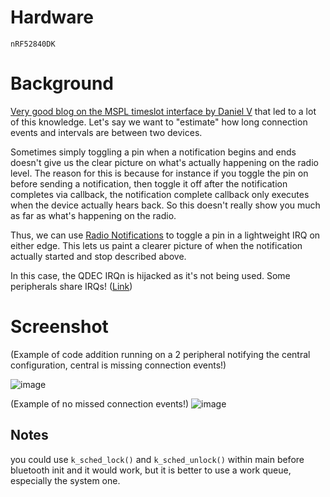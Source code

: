 # Hardware
`nRF52840DK`

# Background
[Very good blog on the MSPL timeslot interface by Daniel V](https://devzone.nordicsemi.com/guides/nrf-connect-sdk-guides/b/software/posts/updating-to-the-mpsl-timeslot-interface) that led to a lot of this knowledge.
Let's say we want to "estimate" how long connection events and intervals are between two devices.

Sometimes simply toggling a pin when a notification begins and ends doesn't give us the clear picture on what's actually happening on the radio level. 
The reason for this is because for instance if you toggle the pin on before sending a notification, then toggle it off after the notification completes via callback, the notification complete callback only executes when the device actually hears back. So this doesn't really show you much as far as what's happening on the radio.

Thus, we can use [Radio Notifications](https://developer.nordicsemi.com/nRF_Connect_SDK/doc/latest/nrfxlib/mpsl/doc/radio_notification.html) to toggle a pin in a lightweight IRQ on either edge. This lets us paint a clearer picture of when the notification actually started and stop described above.

In this case, the QDEC IRQn is hijacked as it's not being used. Some peripherals share IRQs! ([Link](https://infocenter.nordicsemi.com/index.jsp?topic=%2Fps_nrf52840%2Fmemory.html&cp=5_0_0_3_1_3&anchor=topic))

# Screenshot
(Example of code addition running on a 2 peripheral notifying the central configuration, central is missing connection events!)

![image](https://github.com/droidecahedron/nordic_radio_notifications/assets/63935881/2d3e0c12-3825-4ee4-b533-c66db071ca58)

(Example of no missed connection events!)
![image](https://github.com/droidecahedron/nordic_radio_notifications/assets/63935881/138e0348-4f9f-4b9b-9a08-a82c481f6caf)

## Notes
you could use `k_sched_lock()` and `k_sched_unlock()` within main before bluetooth init and it would work, but it is better to use a work queue, especially the system one.

